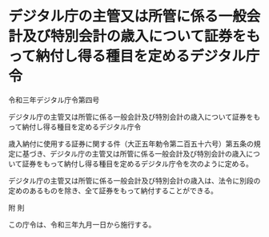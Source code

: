 # デジタル庁の主管又は所管に係る一般会計及び特別会計の歳入について証券をもって納付し得る種目を定めるデジタル庁令

令和三年デジタル庁令第四号

デジタル庁の主管又は所管に係る一般会計及び特別会計の歳入について証券をもって納付し得る種目を定めるデジタル庁令

歳入納付に使用する証券に関する件（大正五年勅令第二百五十六号）第五条の規定に基づき、デジタル庁の主管又は所管に係る一般会計及び特別会計の歳入について証券をもって納付し得る種目を定めるデジタル庁令を次のように定める。

デジタル庁の主管又は所管に係る一般会計及び特別会計の歳入は、法令に別段の定めのあるものを除き、全て証券をもって納付することができる。

附 則

この庁令は、令和三年九月一日から施行する。
